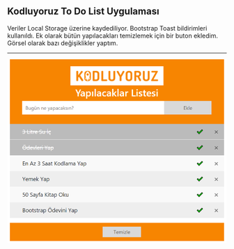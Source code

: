 ##                                                   Kodluyoruz To Do List Uygulaması

Veriler Local Storage üzerine kaydediliyor. Bootstrap Toast bildirimleri kullanıldı. Ek olarak bütün yapılacakları temizlemek için bir buton ekledim. Görsel olarak bazı değişiklikler yaptım. 

---

![proje_görseli](img/todolist.png)




